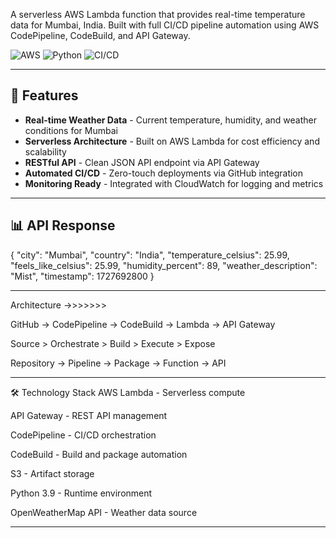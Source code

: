 A serverless AWS Lambda function that provides real-time temperature data for Mumbai, India. Built with full CI/CD pipeline automation using AWS CodePipeline, CodeBuild, and API Gateway.

![AWS](https://img.shields.io/badge/AWS-Lambda-orange?logo=amazonaws)
![Python](https://img.shields.io/badge/Python-3.9-blue?logo=python)
![CI/CD](https://img.shields.io/badge/CI/CD-CodePipeline-success)

--------------------------------------------------------------------------
## 🚀 Features

- **Real-time Weather Data** - Current temperature, humidity, and weather conditions for Mumbai
- **Serverless Architecture** - Built on AWS Lambda for cost efficiency and scalability
- **RESTful API** - Clean JSON API endpoint via API Gateway
- **Automated CI/CD** - Zero-touch deployments via GitHub integration
- **Monitoring Ready** - Integrated with CloudWatch for logging and metrics

----------------------------------------------------------------------------
## 📊 API Response
{
  "city": "Mumbai",
  "country": "India",
  "temperature_celsius": 25.99,
  "feels_like_celsius": 25.99,
  "humidity_percent": 89,
  "weather_description": "Mist",
  "timestamp": 1727692800
}

-----------------------------------------------------------------------------
Architecture ->>>>>>>

GitHub → CodePipeline → CodeBuild → Lambda → API Gateway
  
Source   >   Orchestrate  >  Build  >  Execute  >  Expose

Repository -> Pipeline -> Package -> Function -> API

-----------------------------------------------------------------------------

🛠️ Technology Stack
AWS Lambda - Serverless compute

API Gateway - REST API management

CodePipeline - CI/CD orchestration

CodeBuild - Build and package automation

S3 - Artifact storage

Python 3.9 - Runtime environment

OpenWeatherMap API - Weather data source

-----------------------------------------------------------------------------
